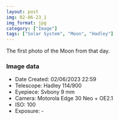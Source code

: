 ```yaml
---
layout: post
img: 02-06-23_1
img_format: jpg
category: ["Image"]
tags: ["Solar System", "Moon", "Hadley"]
---
```


The first photo of the Moon from that day.

### Image data

- Date Created: 02/06/2023 22:59
- Telescope: Hadley 114/900
- Eyepiece: Svbony 9 mm
- Camera: Motorola Edge 30 Neo + OE2.1
- ISO: 100
- Exposure: -